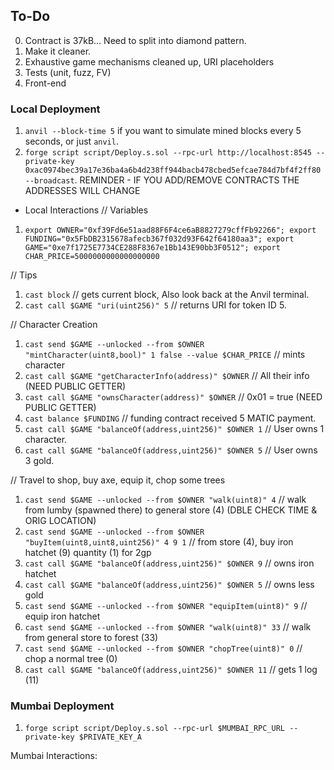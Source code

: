 ## To-Do
0. Contract is 37kB... Need to split into diamond pattern.
1. Make it cleaner.
2. Exhaustive game mechanisms cleaned up, URI placeholders
3. Tests (unit, fuzz, FV)
4. Front-end

### Local Deployment
1. `anvil --block-time 5` if you want to simulate mined blocks every 5 seconds, or just `anvil`.
2. `forge script script/Deploy.s.sol --rpc-url http://localhost:8545 --private-key 0xac0974bec39a17e36ba4a6b4d238ff944bacb478cbed5efcae784d7bf4f2ff80 --broadcast`. REMINDER - IF YOU ADD/REMOVE CONTRACTS THE ADDRESSES WILL CHANGE

* Local Interactions
// Variables
1. `export OWNER="0xf39Fd6e51aad88F6F4ce6aB8827279cffFb92266"; export FUNDING="0x5FbDB2315678afecb367f032d93F642f64180aa3"; export GAME="0xe7f1725E7734CE288F8367e1Bb143E90bb3F0512"; export CHAR_PRICE=5000000000000000000`

// Tips
1. `cast block` // gets current block, Also look back at the Anvil terminal.
2. `cast call $GAME "uri(uint256)" 5` // returns URI for token ID 5.

// Character Creation
1. `cast send $GAME --unlocked --from $OWNER "mintCharacter(uint8,bool)" 1 false --value $CHAR_PRICE` // mints character
2. `cast call $GAME "getCharacterInfo(address)" $OWNER` // All their info (NEED PUBLIC GETTER)
3. `cast call $GAME "ownsCharacter(address)" $OWNER` // 0x01 = true (NEED PUBLIC GETTER)
4. `cast balance $FUNDING` // funding contract received 5 MATIC payment.
5. `cast call $GAME "balanceOf(address,uint256)" $OWNER 1` // User owns 1 character.
6. `cast call $GAME "balanceOf(address,uint256)" $OWNER 5` // User owns 3 gold.

// Travel to shop, buy axe, equip it, chop some trees
1. `cast send $GAME --unlocked --from $OWNER "walk(uint8)" 4` // walk from lumby (spawned there) to general store (4) (DBLE CHECK TIME & ORIG LOCATION)
2. `cast send $GAME --unlocked --from $OWNER "buyItem(uint8,uint8,uint256)" 4 9 1` // from store (4), buy iron hatchet (9) quantity (1) for 2gp
3. `cast call $GAME "balanceOf(address,uint256)" $OWNER 9` // owns iron hatchet
4. `cast call $GAME "balanceOf(address,uint256)" $OWNER 5` // owns less gold
5. `cast send $GAME --unlocked --from $OWNER "equipItem(uint8)" 9` // equip iron hatchet
6. `cast send $GAME --unlocked --from $OWNER "walk(uint8)" 33` // walk from general store to forest (33)
7. `cast send $GAME --unlocked --from $OWNER "chopTree(uint8)" 0` // chop a normal tree (0)
8. `cast call $GAME "balanceOf(address,uint256)" $OWNER 11` // gets 1 log (11)


### Mumbai Deployment 
1. `forge script script/Deploy.s.sol --rpc-url $MUMBAI_RPC_URL --private-key $PRIVATE_KEY_A`


Mumbai Interactions: